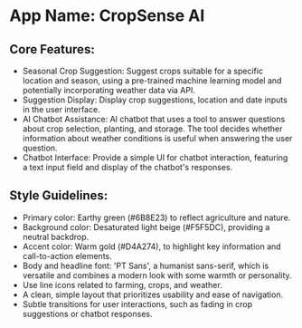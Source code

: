 # **App Name**: CropSense AI

## Core Features:

- Seasonal Crop Suggestion: Suggest crops suitable for a specific location and season, using a pre-trained machine learning model and potentially incorporating weather data via API.
- Suggestion Display: Display crop suggestions, location and date inputs in the user interface.
- AI Chatbot Assistance: AI chatbot that uses a tool to answer questions about crop selection, planting, and storage.  The tool decides whether information about weather conditions is useful when answering the user question.
- Chatbot Interface: Provide a simple UI for chatbot interaction, featuring a text input field and display of the chatbot's responses.

## Style Guidelines:

- Primary color: Earthy green (#6B8E23) to reflect agriculture and nature.
- Background color: Desaturated light beige (#F5F5DC), providing a neutral backdrop.
- Accent color: Warm gold (#D4A274), to highlight key information and call-to-action elements.
- Body and headline font: 'PT Sans', a humanist sans-serif, which is versatile and combines a modern look with some warmth or personality.
- Use line icons related to farming, crops, and weather.
- A clean, simple layout that prioritizes usability and ease of navigation.
- Subtle transitions for user interactions, such as fading in crop suggestions or chatbot responses.